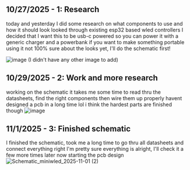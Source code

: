 <!--
  ===================    !!READ THIS NOTICE!!   ====================
  DO NOT edit this file manually. Your changes WILL BE OVERWRITTEN!
  This journal is auto generated and updated by Hack Club Blueprint.
  To edit this file, please edit your journal entries on Blueprint.
  ==================================================================
-->

## 10/27/2025 - 1: Research  

today and yesterday I did some research on what components to use and how it should look
looked through existing esp32 based wled controllers
I decided that I want this to be usb-c powered so you can power it with a generic charger and a powerbank if you want to make something portable using it
not 100% sure about the looks yet, I'll do the schematic first!

![image](https://blueprint.hackclub.com/user-attachments/blobs/proxy/eyJfcmFpbHMiOnsiZGF0YSI6NjAyOSwicHVyIjoiYmxvYl9pZCJ9fQ==--c3bc8f39159a06d3d1e3a076efe12f5c387ddf52/image.png)
(I didn't have any other image to add)
  

## 10/29/2025 - 2: Work and more research  

working on the schematic
it takes me some time to read thru the datasheets, find the right components then wire them up properly
havent designed a pcb in a long time lol
i think the hardest parts are finished though
![image](https://blueprint.hackclub.com/user-attachments/blobs/proxy/eyJfcmFpbHMiOnsiZGF0YSI6NjUwNSwicHVyIjoiYmxvYl9pZCJ9fQ==--5979649cb6b70ad5749ec14ae4a25a59fc7eedf6/image.png)

  

## 11/1/2025 - 3: Finished schematic  

I finished the schematic, took me a long time to go thru all datasheets and connect everything right
I'm pretty sure everything is alright, I'll check it a few more times later
now starting the pcb design
![Schematic_miniwled_2025-11-01 (2)](https://blueprint.hackclub.com/user-attachments/blobs/proxy/eyJfcmFpbHMiOnsiZGF0YSI6NzQyNywicHVyIjoiYmxvYl9pZCJ9fQ==--7237e0ae91f00c7daaeb1261b1ff1b7ac09523af/Schematic_miniwled_2025-11-01%20(2).png)
  

